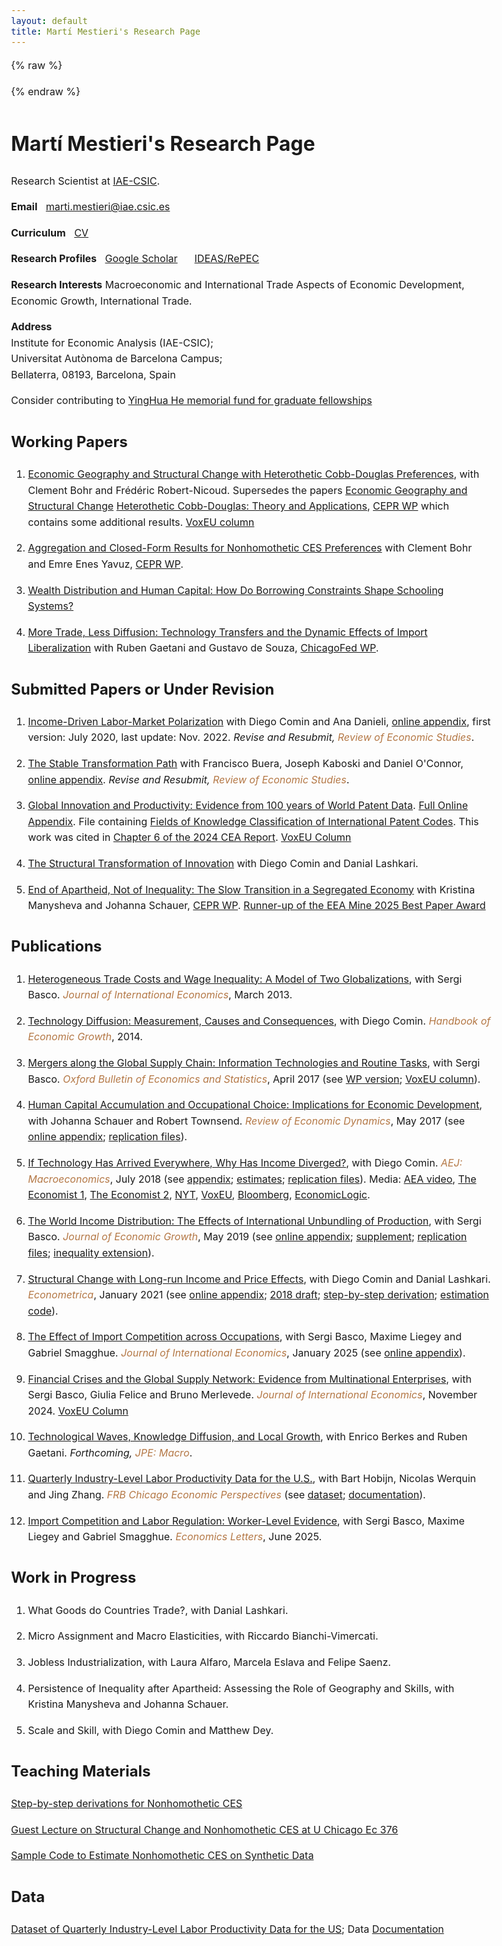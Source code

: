 ```yaml
---
layout: default
title: Martí Mestieri's Research Page
---
```

<meta name="viewport" content="width=device-width, initial-scale=1">

{% raw %}
<style>
  blue {
  color: #B47846;  
} 
  pink {
  color: #FF5470; /* Vibrant coral pink */
  }

/* Set base styles */
body {
  font-size: 1.0rem;
  max-width: 80%;
  margin: auto;
  line-height: 1.6;
}

img {
  width: 25%;
  display: block;
  margin-left: 0;
  max-width: 100%; /* Ensures the image does not overflow */
  height: auto;
}

/* Responsive design for smaller screens */
@media (max-width: 768px) {
  body {
    font-size: 0.95rem;
    max-width: 90%;
  }
  
  img {
    width: 25%; /* Increase image size slightly on tablets */
  }
}

@media (max-width: 480px) {
  body {
    font-size: 0.85rem;
    max-width: 95%;
  }
  
  img {
    width: 50%; /* Make image bigger for small screens */
  }
}
</style>
{% endraw %}
<meta name="viewport" content="width=device-width, initial-scale=1">
# Martí Mestieri's Research Page
 <!-- #BFA887;  #AEBC21;
Senior Economist in the Economic Research Department at the Federal Reserve Bank of Chicago (on leave).
UPF Associate Professor and CREi Associate Researcher. <img src="marti-696x928.jpeg" alt="Martí Mestieri">
-->
Research Scientist at [IAE-CSIC](https://www.iae.csic.es/index.php?lang=ing).

**Email** &nbsp; marti.mestieri@iae.csic.es
  
**Curriculum** &nbsp; [CV](https://www.dropbox.com/scl/fi/2vg3wmp99uxt04h96f3px/mestieri_cv_july25.pdf?rlkey=o0nyuyowrwmy8jvaho89zxjzi&dl=0)  

**Research Profiles** &nbsp; [Google Scholar](https://scholar.google.com/citations?user=jXvJF9MAAAAJ&hl=ca)&nbsp; &nbsp; &nbsp; [IDEAS/RePEC](https://ideas.repec.org/f/pme510.html)

**Research Interests**   Macroeconomic and International Trade Aspects of Economic Development, Economic Growth, International Trade.

**Address**  
Institute for Economic Analysis (IAE-CSIC);  
Universitat Autònoma de Barcelona Campus;  
Bellaterra, 08193, Barcelona, Spain

Consider contributing to [YingHua He memorial fund for graduate fellowships](https://riceconnect.rice.edu/donation/yinghua-he-memorial)
                                                                                 
## Working Papers

1.  [Economic Geography and Structural Change with Heterothetic
Cobb-Douglas Preferences](https://www.dropbox.com/scl/fi/xo7rapzw5rcoed6pvjf79/EcoGeo-StructChange-HCD.pdf?rlkey=ddjsji9a0rugt3mtncnyocf1n&dl=0), with Clement Bohr and Frédéric Robert-Nicoud. Supersedes the papers [Economic Geography and Structural Change](https://www.dropbox.com/scl/fi/bxhfrsu67d2nd9vpth9kk/BohrMestieriRobertnicoud.pdf?rlkey=mkg3m5n697su8r34flqa146lm&dl=0)  [Heterothetic Cobb-Douglas: Theory and Applications](https://www.dropbox.com/s/4ib6vfi0og7ixop/bmrn_hcd.pdf?dl=0), [CEPR WP](https://cepr.org/publications/dp18077) which contains some additional results. [VoxEU column](https://cepr.org/voxeu/columns/engels-law-land-how-structural-change-and-regional-disparities-shape-one-another)

2. [Aggregation and Closed-Form Results
for Nonhomothetic CES Preferences](https://www.dropbox.com/scl/fi/obu49nw8d74wyeh64fc9f/BMY_closedform.pdf?rlkey=inrafvfuv22xz0z58pgb9oeqy&dl=0) with Clement Bohr and Emre Enes Yavuz, [CEPR WP](https://cepr.org/publications/dp18606).

3. [Wealth Distribution and Human Capital: How Do Borrowing Constraints Shape Schooling Systems?](https://www.dropbox.com/s/w0fc7sthxh0mhtx/mestieri_wealthdistrib_humancapital.pdf?dl=0)

4. [More Trade, Less Diffusion: Technology Transfers and the Dynamic Effects of Import Liberalization](https://www.dropbox.com/scl/fi/y5l2ym51sj576dvtwt5en/dgm_mar2025.pdf?rlkey=e4bj483w6nidv67zyrj5crjcc&dl=0) with Ruben Gaetani and Gustavo de Souza, [ChicagoFed WP](https://www.chicagofed.org/-/media/publications/working-papers/2024/wp2024-20.pdf?sc_lang=en).
   

## Submitted Papers or Under Revision

1. [Income-Driven Labor-Market Polarization](https://www.dropbox.com/s/4c3ow4flycqnymd/cdm.pdf?dl=0) with Diego Comin and Ana Danieli,
    [online appendix](https://www.dropbox.com/s/cu2hv6z8u9633rb/cdm_oa.pdf?dl=0), first version: July 2020, last update: Nov. 2022. *Revise and Resubmit,<blue> Review of Economic Studies</blue>*.
    

2. [The Stable Transformation Path](https://www.dropbox.com/scl/fi/42sxsm4ahgxeh9wgcwx8x/bkmo_july24.pdf?rlkey=3p22096kggjzi6zg2mopvgoj6&dl=0)
    with Francisco Buera, Joseph Kaboski and Daniel O'Connor, 
    [online appendix](https://www.dropbox.com/scl/fi/g9fxctt7edatpbjxvptm4/bkmo_oa_july24.pdf?rlkey=re54p78yaiczlqq1ilzq8teu4&dl=0). *Revise and Resubmit,<blue> Review of Economic Studies</blue>*.

3. [Global Innovation and Productivity: Evidence from 100 years of World Patent Data](https://www.dropbox.com/scl/fi/3nbtp328lugkp82lrytbn/bmm.pdf?rlkey=yaw5hgq9eav4vo6c7gt74ieuv&dl=0). [Full Online Appendix](https://www.dropbox.com/s/223f712mupuij5v/bmm_oa.pdf?dl=0). File containing [Fields of Knowledge Classification of International Patent Codes](https://www.dropbox.com/s/sne8ac9t22pwcy3/Fields_of_knowledge.csv?dl=0). This work was cited in [Chapter 6 of the 2024 CEA Report](https://www.whitehouse.gov/wp-content/uploads/2024/03/ERP-2024-CHAPTER-6.pdf). [VoxEU Column](https://cepr.org/voxeu/columns/it-takes-village-create-idea-knowledge-spillovers-and-productivity-over-past-hundred)

4. [The Structural Transformation of Innovation](https://www.dropbox.com/scl/fi/v6hx2gn2g6g2hpmygllpk/CLM2.pdf?rlkey=0y9sjmiksgxm39w2pbep0zjq2&dl=0) with Diego Comin and Danial Lashkari.

5. [End of Apartheid, Not of Inequality: The Slow Transition in a Segregated Economy](https://www.dropbox.com/scl/fi/4q79efmqe94pbkl3zq18p/MMS.pdf?rlkey=ertuj2kk3wxzl1ik0khz5dz2d&dl=0) with Kristina Manysheva and Johanna Schauer, [CEPR WP](https://hub.cepr.org/civicrm/file?id=241935&eid=256008&fcs=2eddbf108c3edd1775a9824651b70a6fb9ed9ae79cf68bfde242d61cda371469_1752890681_168). [Runner-up of the EEA Mine 2025 Best Paper Award](https://www.eeassoc.org/mine-best-paper-award)




## Publications

1. [Heterogeneous Trade Costs and Wage Inequality: A Model of Two Globalizations](https://www.dropbox.com/s/ek1tnn8osqoolx3/BM2G.pdf?dl=0), with Sergi Basco. *<blue>Journal of International Economics</blue>*, March 2013.

2. [Technology Diffusion: Measurement, Causes and Consequences](https://www.dropbox.com/s/wb4t5a6jn2qkfdx/CM_chapter.pdf?dl=0), with Diego Comin. *<blue>Handbook of Economic Growth</blue>*, 2014.

3. [Mergers along the Global Supply Chain: Information Technologies and Routine Tasks](https://www.dropbox.com/s/dbevybjgig53owv/BM_MandA.pdf?dl=0), with Sergi Basco. *<blue>Oxford Bulletin of Economics and Statistics</blue>*, April 2017 (see [WP version](https://www.dropbox.com/s/9zb0f8drntg5zz0/BM_MandAR.pdf?dl=0); [VoxEU column](http://www.voxeu.org/article/ict-and-global-supply-chains)).

4. [Human Capital Accumulation and Occupational Choice: Implications for Economic Development](https://www.dropbox.com/s/i9y5hhldhf8sf2z/MST_rev.pdf?dl=0), with Johanna Schauer and Robert Townsend. *<blue>Review of Economic Dynamics</blue>*, May 2017 (see [online appendix](https://www.dropbox.com/s/7nmwugrvgbw5q3a/MST_rev_onlineappendix.pdf?dl=0); [replication files](https://www.dropbox.com/s/p3wkhbsmytj9rnx/MST_replication_files.zip?dl=0)).

5. [If Technology Has Arrived Everywhere, Why Has Income Diverged?](https://www.dropbox.com/s/l04exb9tn9zcsdt/CM_transition.pdf?dl=0), with Diego Comin. *<blue>AEJ: Macroeconomics</blue>*, July 2018 (see [appendix](https://www.dropbox.com/s/hpmdrvmg5bbwe0p/CM_transition_appendix.pdf?dl=0); [estimates](https://www.dropbox.com/s/y34zbbnuji9mley/CM_online_results.csv?dl=0); [replication files](https://sites.google.com/site/martimestieri/replication%20files.zip?attredirects=0&d=1)). Media: [AEA video](https://www.aeaweb.org/research/technology-intensity-of-use-income-divergence), [The Economist 1](http://www.economist.com/news/briefing/21679448-pace-business-really-getting-quicker-creed-speed), [The Economist 2](https://www.economist.com/finance-and-economics/2023/07/16/your-employer-is-probably-unprepared-for-artificial-intelligence), [NYT](http://economix.blogs.nytimes.com/2013/05/10/technology-as-a-driver-of-growth-or-not/), [VoxEU](http://www.voxeu.org/article/technology-and-income-dynamics-1800-2000), [Bloomberg](http://www.bloomberg.com/news/2013-05-09/fed-in-2008-showed-panic-of-1907-was-excessive-cutting-research.html), [EconomicLogic](http://economiclogic.blogspot.com.es/2013/06/income-divergence-in-face-of-faster.html).

6. [The World Income Distribution: The Effects of International Unbundling of Production](https://www.dropbox.com/s/czqzvaqwtgmk5hs/BMU_rev.pdf?dl=0), with Sergi Basco. *<blue>Journal of Economic Growth</blue>*, May 2019 (see [online appendix](https://www.dropbox.com/s/sgwdn0qb2kwca8k/BMU_onlineappendix_rev.pdf?dl=0); [supplement](https://www.dropbox.com/s/teu5685tej9tt54/BMP3_additional_results_rev2.pdf?dl=0); [replication files](https://www.dropbox.com/s/94zy8f7iwh2yvvl/replication%20files%20bmp3.zip?dl=0); [inequality extension](https://www.dropbox.com/s/83ty9lv2lem87y1/BM_Trade_and_within_inequality.pdf?dl=0)).

7. [Structural Change with Long-run Income and Price Effects](https://www.dropbox.com/s/prta8e8rul85w6i/CLM_final.pdf?dl=0), with Diego Comin and Danial Lashkari. *<blue>Econometrica</blue>*, January 2021 (see [online appendix](https://www.dropbox.com/s/k0n1wc79z3u10ck/CLM_onlineappendix_final.pdf?dl=0); [2018 draft](https://www.dropbox.com/s/98e9tjnx3nhlhdd/CLM_rev2.pdf?dl=0); [step-by-step derivation](https://www.dropbox.com/s/b5r76pev48xo6is/nhcesstepbystep.pdf?dl=0); [estimation code](https://www.dropbox.com/s/adzdfl0najc7jc5/estimation_nhces.zip?dl=0)).

8. [The Effect of Import Competition across Occupations](https://www.dropbox.com/scl/fi/5atxvzy3830u57pg93v0f/blms_rev2.pdf?rlkey=02gzztb1bzbcc3db9547fk566&dl=0), with Sergi Basco, Maxime Liegey and Gabriel Smagghue. *<blue>Journal of International Economics</blue>*, January 2025 (see [online appendix](https://www.dropbox.com/scl/fi/r2gng6ycegyyaioicrl8g/blms_rev2_oa.pdf?rlkey=6ddy9deto2gv41qqavcrtrqu3&dl=0)).

9. [Financial Crises and the Global Supply Network: Evidence from Multinational Enterprises](https://www.dropbox.com/scl/fi/6b3lvswv3cnm98pwiyawd/BFMM_Economic_Crises_and_the_Global_Supply_Chain_rev.pdf?rlkey=szf700evtygpjqx8pji2icda0&dl=0), with Sergi Basco, Giulia Felice and Bruno Merlevede. *<blue>Journal of International Economics</blue>*, November 2024. [VoxEU Column](https://cepr.org/voxeu/columns/financial-crises-and-global-supply-network-evidence-multinational-enterprises)

10. [Technological Waves, Knowledge Diffusion, and Local Growth](https://www.dropbox.com/scl/fi/jzjsn0dxzx366wj47qd4d/bgm.pdf?rlkey=ac1wvsimj4y7jpmccbkpse3bf&dl=0), with Enrico Berkes and Ruben Gaetani. *Forthcoming, <blue>JPE: Macro</blue>*.

11. [Quarterly Industry-Level Labor Productivity Data for the U.S.](https://www.dropbox.com/scl/fi/gcxep9beveqbb5ob52nnx/Productivity_EP.pdf?rlkey=o5vjpc8s941lq727tf6nazi27&dl=0), with Bart Hobijn, Nicolas Werquin and Jing Zhang. *<blue>FRB Chicago Economic Perspectives</blue>* (see [dataset](https://www.chicagofed.org/-/media/others/people/research-resources/hobijin-bart/qilp.xlsx); [documentation](https://www.chicagofed.org/-/media/others/people/research-resources/hobijin-bart/qilp-release-notes.pdf)).

12. [Import Competition and Labor Regulation: Worker-Level Evidence](https://www.dropbox.com/scl/fi/yj5s143szs60qsgupjkgs/blms_regulation.pdf?rlkey=47vw3afhl8tvhp5nufeia0kij&dl=0), with Sergi Basco, Maxime Liegey and Gabriel Smagghue. *<blue>Economics Letters</blue>*, June 2025.

    
## Work in Progress 

1. What Goods do Countries Trade?, with Danial Lashkari.

2. Micro Assignment and Macro Elasticities, with Riccardo Bianchi-Vimercati.

3. Jobless Industrialization, with Laura Alfaro, Marcela Eslava and Felipe Saenz.

4. Persistence of Inequality after Apartheid: Assessing the Role of Geography and Skills, with Kristina Manysheva and Johanna Schauer.

5. Scale and Skill, with Diego Comin and Matthew Dey.
   

## Teaching Materials

[Step-by-step derivations for Nonhomothetic CES](https://www.dropbox.com/s/b5r76pev48xo6is/nhcesstepbystep.pdf?dl=0)

[Guest Lecture on Structural Change and Nonhomothetic CES at U Chicago Ec 376](https://www.dropbox.com/s/desc962vwmcdbat/structural_change_lecture.pdf?dl=0)

[Sample Code to Estimate Nonhomothetic CES on Synthetic Data](https://www.dropbox.com/s/adzdfl0najc7jc5/estimation_nhces.zip?dl=0)


## Data

[Dataset of Quarterly Industry-Level Labor Productivity Data for the US](https://www.chicagofed.org/-/media/others/people/research-resources/hobijin-bart/qilp.xlsx); Data [Documentation](https://www.chicagofed.org/-/media/others/people/research-resources/hobijin-bart/qilp-release-notes.pdf)





